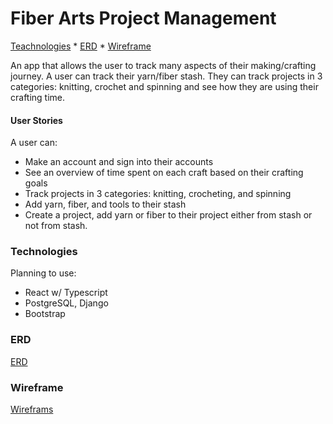 # Fiber Arts Project Management
[Teachnologies](#technologies) * [ERD](#erd) * [Wireframe](#wireframe)

An app that allows the user to track many aspects of their making/crafting journey. A user can track their yarn/fiber stash. They can track projects in 3 categories: knitting, crochet and spinning and see how they are using their crafting time.

#### User Stories

A user can:
- Make an account and sign into their accounts
- See an overview of time spent on each craft based on their crafting goals
- Track projects in 3 categories: knitting, crocheting, and spinning
- Add yarn, fiber, and tools to their stash
- Create a project, add yarn or fiber to their project either from stash or not from stash.

### Technologies

Planning to use:
- React w/ Typescript
- PostgreSQL, Django
- Bootstrap

### ERD
[ERD](/assets/Final-Project-Fiber-Tracker-Page-2.jpg)

### Wireframe
[Wireframs](/assets/fiber-art-figma.png)